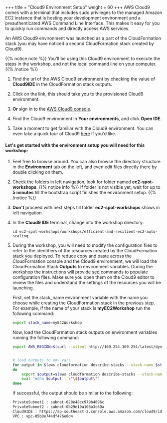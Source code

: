 +++
title = "Cloud9 Environment Setup"
weight = 60
+++
AWS Cloud9 comes with a terminal that includes sudo privileges to the managed Amazon EC2 instance that is hosting your development environment and a preauthenticated AWS Command Line Interface. This makes it easy for you to quickly run commands and directly access AWS services.

An AWS Cloud9 environment was launched as a part of the CloudFormation stack (you may have noticed a second CloudFormation stack created by Cloud9).

{{% notice note %}}
You'll be using this Cloud9 environment to execute the steps in the workshop, and not the local command line on your computer.
{{% /notice %}}

1. Find the url of the AWS Cloud9 environment by checking the value of **Cloud9IDE** in the CloudFormation stack outputs.
2. Click on the link, this should take you to the provisioned Cloud9 environment.

3. **Or** sign in to the [AWS Cloud9 console](https://console.aws.amazon.com/cloud9/home).

4. Find the Cloud9 environment in **Your environments**, and click **Open IDE**.

5. Take a moment to get familiar with the Cloud9 environment. You can even take a quick tour of Cloud9 [here](https://docs.aws.amazon.com/cloud9/latest/user-guide/tutorial.html#tutorial-tour-ide) if you'd like.

#### Let's get started with the environment setup you will need for this workshop:

1. Feel free to browse around. You can also browse the directory structure in the **Environment** tab on the left, and even edit files directly there by double clicking on them.
2. Check the folders in left navigation, look for folder named **ec2-spot-workshops**.
{{% notice info %}}
If folder is not visible yet, wait for up to **5 minutes** till the bootstrap script finishes the environment setup.
{{% /notice %}}
1. **Don't** proceed with next steps till folder **ec2-spot-workshops** shows in left navigation.
2. In the **Cloud9 IDE** terminal, change into the workshop directory:

	```
	cd ec2-spot-workshops/workshops/efficient-and-resilient-ec2-auto-scaling
	```    

3. During the workshop, you will need to modify the configuration files to refer to the identifiers of the resources created by the CloudFormation stack you deployed. To reduce copy and paste across the CloudFormation console and the Cloud9 environment, we will load the CloudFormation Stack **Outputs** to environment variables. During the workshop the instructions will provide [sed](https://linux.die.net/man/1/sed) commands to populate configuration files. Make sure you open them on the Cloud9 editor to review the files and understand the settings of the resources you will be launching.
	
	First, set the stack_name environment variable with the name you choose while creating the CloudFormation stack in the previous step. For example, if the name of your stack is **myEC2Workshop** run the following command:
	```bash
	export stack_name=myEC2Workshop

	```    

	Now, load the CloudFormation stack outputs on environment variables running the following command:
	```bash
	export AWS_REGION=$(curl --silent http://169.254.169.254/latest/dynamic/instance-identity/document | jq -r .region)
	

	# load outputs to env vars
	for output in $(aws cloudformation describe-stacks --stack-name $stack_name --query 'Stacks[].Outputs[].OutputKey' --output text)
	do
    	export $output=$(aws cloudformation describe-stacks --stack-name $stack_name --query 'Stacks[].Outputs[?OutputKey==`'$output'`].OutputValue' --output text)
    	eval "echo $output : \"\$$output\""
	done

	```    

	If successful, the output should be similar to the following:

	```bash
	PrivateSubnet1 : subnet-028e48cc979b4896c
	PrivateSubnet2 : subnet-0b29e19a108a3c69a
	Cloud9IDE : https://ap-southeast-2.console.aws.amazon.com/cloud9/ide/bcfdc605a9c64d5b8502cb547972af08?region=ap-southeast-2
	VPC : vpc-05b0e744df476e8d4
	```      